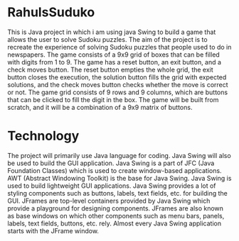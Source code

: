 # RahulsSuduko
This is Java project in which i am using java Swing to build a game that allows the user to solve Sudoku puzzles.
The aim of the project is to recreate the experience of solving Sudoku puzzles that people used to do in newspapers.
The game consists of a 9x9 grid of boxes that can be filled with digits from 1 to 9.
The game has a reset button, an exit button, and a check moves button.
The reset button empties the whole grid, the exit button closes the execution, the solution button fills the grid with expected solutions, and the check moves button checks whether the move is correct or not.
The game grid consists of 9 rows and 9 columns, which are buttons that can be clicked to fill the digit in the box.
The game will be built from scratch, and it will be a combination of a 9x9 matrix of buttons.
# Technology
The project will primarily use Java language for coding.
Java Swing will also be used to build the GUI application.
Java Swing is a part of JFC (Java Foundation Classes) which is used to create window-based applications.
AWT (Abstract Windowing Toolkit) is the base for Java Swing.
Java Swing is used to build lightweight GUI applications.
Java Swing provides a lot of styling components such as buttons, labels, text fields, etc. for building the GUI.
JFrames are top-level containers provided by Java Swing which provide a playground for designing components.
JFrames are also known as base windows on which other components such as menu bars, panels, labels, text fields, buttons, etc. rely.
Almost every Java Swing application starts with the JFrame window.

